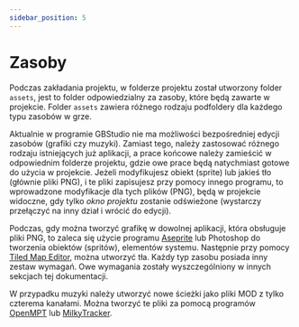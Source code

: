 ```yaml
---
sidebar_position: 5
---
```


# Zasoby

Podczas zakładania projektu, w folderze projektu został utworzony folder `assets`, jest to folder odpowiedzialny za zasoby, które będą zawarte w projekcie. Folder `assets` zawiera różnego rodzaju podfoldery dla każdego typu zasobów w grze.

Aktualnie w programie GBStudio nie ma możliwości bezpośredniej edycji zasobów (grafiki czy muzyki). Zamiast tego, należy zastosować różnego rodzaju istniejących już aplikacji, a prace końcowe należy zamieścić w odpowiednim folderze projektu, gdzie owe prace będą natychmiast gotowe do użycia w projekcie. Jeżeli modyfikujesz obiekt (sprite) lub jakieś tło (głównie pliki PNG), i te pliki zapisujesz przy pomocy innego programu, to wprowadzone modyfikacje dla tych plików (PNG), będą w projekcie widoczne, gdy tylko _okno projektu_ zostanie odświeżone (wystarczy przełączyć na inny dział i wrócić do edycji).

Podczas, gdy można tworzyć grafikę w dowolnej aplikacji, która obsługuje pliki PNG, to zaleca się użycie programu [Aseprite](https://www.aseprite.org/) lub Photoshop do tworzenia obiektów (spritów), elementów systemu. Następnie przy pomocy  [Tiled Map Editor](https://www.mapeditor.org/), można utworzyć tła. Każdy typ zasobu posiada inny zestaw wymagań. Owe wymagania zostały wyszczególniony w innych sekcjach tej dokumentacji. 

W przypadku muzyki należy utworzyć nowe ścieżki jako pliki MOD z tylko czterema kanałami. Można tworzyć te pliki za pomocą programów [OpenMPT](https://openmpt.org/) lub [MilkyTracker](https://milkytracker.titandemo.org/).
